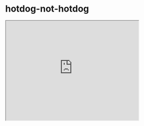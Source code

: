 # hotdog-not-hotdog


<iframe width="420" height="315"
  src="https://www.youtube.com/embed/ACmydtFDTGs">
</iframe>
